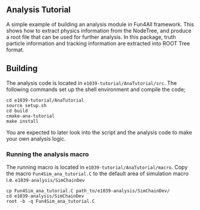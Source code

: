 ## Analysis Tutorial

A simple example of building an analysis module in Fun4All framework. This shows how to extract physics information
from the NodeTree, and produce a root file that can be used for further analysis. In this package, truth particle information 
and tracking information are extracted into ROOT Tree format.

## Building

The analysis code is located in `e1039-tutorial/AnaTutorial/src`.
The following commands set up the shell environment and compile the code;
```
cd e1039-tutorial/AnaTutorial
source setup.sh
cd build
cmake-ana-tutorial
make install
```
You are expected to later look into the script and the analysis code to make your own analysis logic.

### Running the analysis macro

The running macro is located in `e1039-tutorial/AnaTutorial/macro`.
Copy the macro `Fun4Sim_ana_tutorial.C` to the default area of simulation macro i.e. `e1039-analysis/SimChainDev`

```
cp Fun4Sim_ana_tutorial.C path_to/e1039-analysis/SimChainDev/
cd e1039-analysis/SimChainDev
root -b -q Fun4Sim_ana_tutorial.C
```
